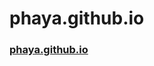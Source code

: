 # phaya.github.io


### [phaya.github.io](http://htmlpreview.github.io/?https://github.com/Phaya-nmt/phaya.github.io/)


